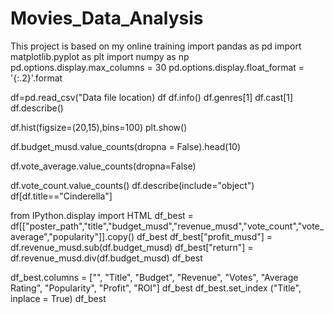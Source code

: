 # Movies_Data_Analysis
This project is based on my online training
import pandas as pd
import matplotlib.pyplot as plt
import numpy as np
pd.options.display.max_columns = 30
pd.options.display.float_format = '{:.2}'.format

df=pd.read_csv("Data file location)
df
df.info()
df.genres[1]
df.cast[1]
df.describe()


df.hist(figsize=(20,15),bins=100)
plt.show()

df.budget_musd.value_counts(dropna = False).head(10)

df.vote_average.value_counts(dropna=False)

df.vote_count.value_counts()
df.describe(include="object")
df[df.title=="Cinderella"]

from IPython.display import HTML
df_best = df[["poster_path","title","budget_musd","revenue_musd","vote_count","vote_average","popularity"]].copy()
df_best
df_best["profit_musd"] = df.revenue_musd.sub(df.budget_musd)
df_best["return"] = df.revenue_musd.div(df.budget_musd)
df_best

df_best.columns = ["", "Title", "Budget", "Revenue", "Votes", "Average Rating", "Popularity", "Profit", "ROI"]
df_best
df_best.set_index ("Title", inplace = True)
df_best

